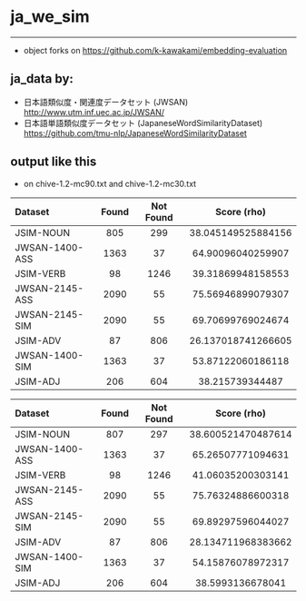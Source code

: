 # ja_we_sim
---
* object forks on https://github.com/k-kawakami/embedding-evaluation
## ja_data by:
* 日本語類似度・関連度データセット (JWSAN) http://www.utm.inf.uec.ac.jp/JWSAN/
* 日本語単語類似度データセット (JapaneseWordSimilarityDataset) https://github.com/tmu-nlp/JapaneseWordSimilarityDataset
## output like this
* on chive-1.2-mc90.txt and chive-1.2-mc30.txt

| Dataset        | Found | Not Found |    Score (rho)     |
|:---------------|:-----:|:---------:|:------------------:|
| JSIM-NOUN      |  805  |    299    | 38.045149525884156 |
| JWSAN-1400-ASS |  1363 |     37    | 64.90096040259907  |
| JSIM-VERB      |   98  |    1246   | 39.31869948158553  |
| JWSAN-2145-ASS |  2090 |     55    | 75.56946899079307  |
| JWSAN-2145-SIM |  2090 |     55    | 69.70699769024674  |
| JSIM-ADV       |   87  |    806    | 26.137018741266605 |
| JWSAN-1400-SIM |  1363 |     37    | 53.87122060186118  |
| JSIM-ADJ       |  206  |    604    |  38.215739344487   |


| Dataset        | Found | Not Found |    Score (rho)     |
|:---------------|:-----:|:---------:|:------------------:|
| JSIM-NOUN      |  807  |    297    | 38.600521470487614 |
| JWSAN-1400-ASS |  1363 |     37    | 65.26507771094631  |
| JSIM-VERB      |   98  |    1246   | 41.06035200303141  |
| JWSAN-2145-ASS |  2090 |     55    | 75.76324886600318  |
| JWSAN-2145-SIM |  2090 |     55    | 69.89297596044027  |
| JSIM-ADV       |   87  |    806    | 28.134711968383662 |
| JWSAN-1400-SIM |  1363 |     37    | 54.15876078972317  |
| JSIM-ADJ       |  206  |    604    |  38.5993136678041  |
